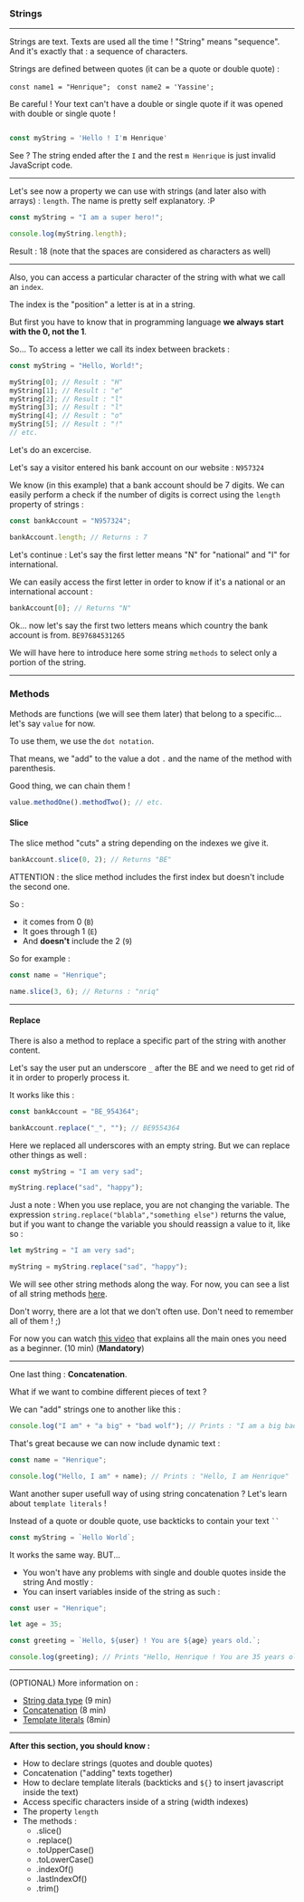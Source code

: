 ### Strings

---

Strings are text. Texts are used all the time !
"String" means "sequence". And it's exactly that : a sequence of characters.

Strings are defined between quotes (it can be a quote or double quote) :

`const name1 = "Henrique";`
`
const name2 = 'Yassine';`

Be careful ! Your text can't have a double or single quote if it was opened with double or single quote !

```js

const myString = 'Hello ! I'm Henrique'

```

See ? The string ended after the `I` and the rest `m Henrique` is just invalid JavaScript code.

---

Let's see now a property we can use with strings (and later also with arrays) : `length`. The name is pretty self explanatory. :P

```js
const myString = "I am a super hero!";

console.log(myString.length);
```

Result : 18 (note that the spaces are considered as characters as well)

---

Also, you can access a particular character of the string with what we call an `index`.

The index is the "position" a letter is at in a string.

But first you have to know that in programming language **we always start with the 0, not the 1**.

So... To access a letter we call its index between brackets :

```js
const myString = "Hello, World!";

myString[0]; // Result : "H"
myString[1]; // Result : "e"
myString[2]; // Result : "l"
myString[3]; // Result : "l"
myString[4]; // Result : "o"
myString[5]; // Result : "!"
// etc.
```

Let's do an excercise.

Let's say a visitor entered his bank account on our website : `N957324`

We know (in this example) that a bank account should be 7 digits.
We can easily perform a check if the number of digits is correct using the `length` property of strings :

```js
const bankAccount = "N957324";

bankAccount.length; // Returns : 7
```

Let's continue :
Let's say the first letter means "N" for "national" and "I" for international.

We can easily access the first letter in order to know if it's a national or an international account :

```js
bankAccount[0]; // Returns "N"
```

Ok... now let's say the first two letters means which country the bank account is from. `BE97684531265`

We will have here to introduce here some string `methods` to select only a portion of the string.

---

### Methods

Methods are functions (we will see them later) that belong to a specific... let's say `value` for now.

To use them, we use the `dot notation`.

That means, we "add" to the value a dot `.` and the name of the method with parenthesis.

Good thing, we can chain them !

```js
value.methodOne().methodTwo(); // etc.
```

#### Slice

The slice method "cuts" a string depending on the indexes we give it.

```js
bankAccount.slice(0, 2); // Returns "BE"
```

ATTENTION : the slice method includes the first index but doesn't include the second one.

So :

- it comes from 0 (`B`)
- It goes through 1 (`E`)
- And **doesn't** include the 2 (`9`)

So for example :

```js
const name = "Henrique";

name.slice(3, 6); // Returns : "nriq"
```

---

#### Replace

There is also a method to replace a specific part of the string with another content.

Let's say the user put an underscore `_` after the BE and we need to get rid of it in order to properly process it.

It works like this :

```js
const bankAccount = "BE_954364";

bankAccount.replace("_", ""); // BE9554364
```

Here we replaced all underscores with an empty string.
But we can replace other things as well :

```js
const myString = "I am very sad";

myString.replace("sad", "happy");
```

Just a note :
When you use replace, you are not changing the variable. The expression `string.replace("blabla","something else")` returns the value, but if you want to change the variable you should reassign a value to it, like so :

```js
let myString = "I am very sad";

myString = myString.replace("sad", "happy");
```

We will see other string methods along the way. For now, you can see a list of all string methods [here](https://www.programiz.com/javascript/library/string).

Don't worry, there are a lot that we don't often use. Don't need to remember all of them ! ;)

For now you can watch [this video](https://www.youtube.com/watch?v=uKKEdtNU5II&ab_channel=DevDreamer) that explains all the main ones you need as a beginner. (10 min) (**Mandatory**)

---

One last thing : **Concatenation**.

What if we want to combine different pieces of text ?

We can "add" strings one to another like this :

```js
console.log("I am" + "a big" + "bad wolf"); // Prints : "I am a big bad wolf"
```

That's great because we can now include dynamic text :

```js
const name = "Henrique";

console.log("Hello, I am" + name); // Prints : "Hello, I am Henrique"
```

Want another super usefull way of using string concatenation ? Let's learn about `template literals` !

Instead of a quote or double quote, use backticks to contain your text ` `` `

```js
const myString = `Hello World`;
```

It works the same way. BUT...

- You won't have any problems with single and double quotes inside the string
  And mostly :
- You can insert variables inside of the string as such :

```js
const user = "Henrique";

let age = 35;

const greeting = `Hello, ${user} ! You are ${age} years old.`;

console.log(greeting); // Prints "Hello, Henrique ! You are 35 years old.
```

---

(OPTIONAL) More information on :

- [String data type](https://youtu.be/lOcFImavBkU?si=gaV39vrbP8_Mi6fE) (9 min)
- [Concatenation](https://youtu.be/BrQKPm1Uchc?si=IB-NlVuXNFPo9EFX) (8 min)
- [Template literals](https://youtu.be/52OJhTbCtoA?si=wY1MdUSvOgLbehzG) (8min)

---

**After this section, you should know :**

- How to declare strings (quotes and double quotes)
- Concatenation ("adding" texts together)
- How to declare template literals (backticks and `${}` to insert javascript inside the text)
- Access specific characters inside of a string (width indexes)
- The property `length`
- The methods :
  - .slice()
  - .replace()
  - .toUpperCase()
  - .toLowerCase()
  - .indexOf()
  - .lastIndexOf()
  - .trim()
